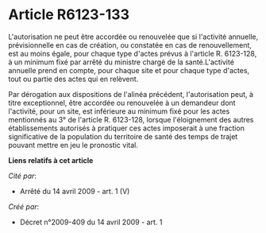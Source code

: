 # Article R6123-133

L'autorisation ne peut être accordée ou renouvelée que si l'activité annuelle, prévisionnelle en cas de création, ou
constatée en cas de renouvellement, est au moins égale, pour chaque type d'actes prévus à l'article R. 6123-128, à un minimum
fixé par arrêté du ministre chargé de la santé.L'activité annuelle prend en compte, pour chaque site et pour chaque type
d'actes, tout ou partie des actes qui en relèvent. 

Par dérogation aux dispositions de l'alinéa précédent, l'autorisation peut, à titre exceptionnel, être accordée ou renouvelée
à un demandeur dont l'activité, pour un site, est inférieure au minimum fixé pour les actes mentionnés au 3° de l'article R.
6123-128, lorsque l'éloignement des autres établissements autorisés à pratiquer ces actes imposerait à une fraction
significative de la population du territoire de santé des temps de trajet pouvant mettre en jeu le pronostic vital.

**Liens relatifs à cet article**

_Cité par_:

  - Arrêté du 14 avril 2009 - art. 1 (V)

_Créé par_:

  - Décret n°2009-409 du 14 avril 2009 - art. 1

